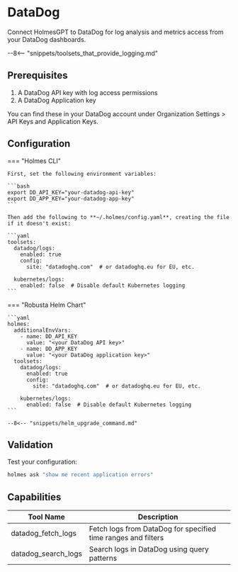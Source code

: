 # DataDog

Connect HolmesGPT to DataDog for log analysis and metrics access from your DataDog dashboards.

--8<-- "snippets/toolsets_that_provide_logging.md"

## Prerequisites

1. A DataDog API key with log access permissions
2. A DataDog Application key

You can find these in your DataDog account under Organization Settings > API Keys and Application Keys.

## Configuration

=== "Holmes CLI"

    First, set the following environment variables:

    ```bash
    export DD_API_KEY="your-datadog-api-key"
    export DD_APP_KEY="your-datadog-app-key"
    ```

    Then add the following to **~/.holmes/config.yaml**, creating the file if it doesn't exist:

    ```yaml
    toolsets:
      datadog/logs:
        enabled: true
        config:
          site: "datadoghq.com"  # or datadoghq.eu for EU, etc.

      kubernetes/logs:
        enabled: false  # Disable default Kubernetes logging
    ```

=== "Robusta Helm Chart"

    ```yaml
    holmes:
      additionalEnvVars:
        - name: DD_API_KEY
          value: "<your DataDog API key>"
        - name: DD_APP_KEY
          value: "<your DataDog application key>"
      toolsets:
        datadog/logs:
          enabled: true
          config:
            site: "datadoghq.com"  # or datadoghq.eu for EU, etc.

        kubernetes/logs:
          enabled: false  # Disable default Kubernetes logging
    ```

    --8<-- "snippets/helm_upgrade_command.md"

## Validation

Test your configuration:

```bash
holmes ask "show me recent application errors"
```

## Capabilities

| Tool Name | Description |
|-----------|-------------|
| datadog_fetch_logs | Fetch logs from DataDog for specified time ranges and filters |
| datadog_search_logs | Search logs in DataDog using query patterns |

